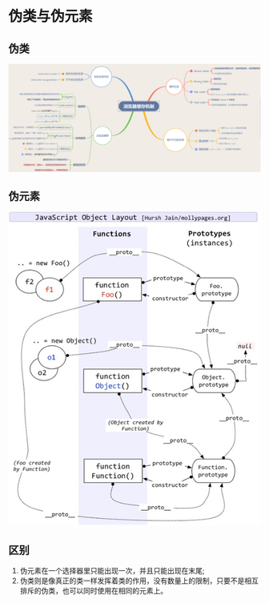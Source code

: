 # 伪类与伪元素

## 伪类

![](../../.gitbook/assets/image%20%28195%29.png)

## 伪元素

![](../../.gitbook/assets/image%20%2854%29.png)

## 区别

1. 伪元素在一个选择器里只能出现一次，并且只能出现在末尾;
2. 伪类则是像真正的类一样发挥着类的作用，没有数量上的限制，只要不是相互排斥的伪类，也可以同时使用在相同的元素上。


